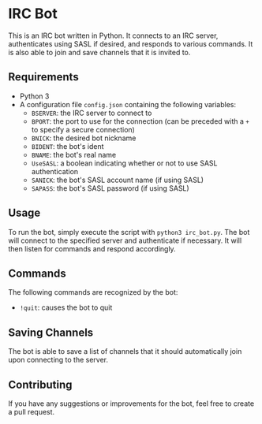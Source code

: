 # IRC Bot

This is an IRC bot written in Python. It connects to an IRC server, authenticates using SASL if desired, and responds to various commands. It is also able to join and save channels that it is invited to.

## Requirements

- Python 3
- A configuration file `config.json` containing the following variables:
  - `BSERVER`: the IRC server to connect to
  - `BPORT`: the port to use for the connection (can be preceded with a `+` to specify a secure connection)
  - `BNICK`: the desired bot nickname
  - `BIDENT`: the bot's ident
  - `BNAME`: the bot's real name
  - `UseSASL`: a boolean indicating whether or not to use SASL authentication
  - `SANICK`: the bot's SASL account name (if using SASL)
  - `SAPASS`: the bot's SASL password (if using SASL)
  
## Usage

To run the bot, simply execute the script with `python3 irc_bot.py`. The bot will connect to the specified server and authenticate if necessary. It will then listen for commands and respond accordingly.

## Commands

The following commands are recognized by the bot:

- `!quit`: causes the bot to quit

## Saving Channels

The bot is able to save a list of channels that it should automatically join upon connecting to the server. 

## Contributing

If you have any suggestions or improvements for the bot, feel free to create a pull request.

